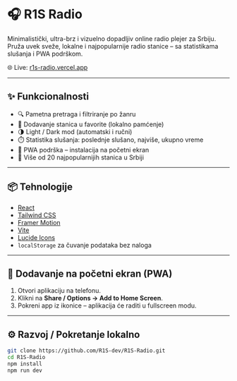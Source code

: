 # 🎧 R1S Radio

Minimalistički, ultra-brz i vizuelno dopadljiv online radio plejer za Srbiju.  
Pruža uvek sveže, lokalne i najpopularnije radio stanice – sa statistikama slušanja i PWA podrškom.

🌐 Live: [r1s-radio.vercel.app](https://r1s-radio.vercel.app)

---

## ✨ Funkcionalnosti

- 🔍 Pametna pretraga i filtriranje po žanru
- 💖 Dodavanje stanica u favorite (lokalno pamćenje)
- 🌗 Light / Dark mod (automatski i ručni)
- ⏱️ Statistika slušanja: poslednje slušano, najviše, ukupno vreme
- 📱 PWA podrška – instalacija na početni ekran
- 🎵 Više od 20 najpopularnijih stanica u Srbiji

---

## 📦 Tehnologije

- [React](https://react.dev)
- [Tailwind CSS](https://tailwindcss.com)
- [Framer Motion](https://www.framer.com/motion/)
- [Vite](https://vitejs.dev/)
- [Lucide Icons](https://lucide.dev)
- `localStorage` za čuvanje podataka bez naloga

---

## 📱 Dodavanje na početni ekran (PWA)

1. Otvori aplikaciju na telefonu.
2. Klikni na **Share / Options → Add to Home Screen**.
3. Pokreni app iz ikonice – aplikacija će raditi u fullscreen modu.

---

## ⚙️ Razvoj / Pokretanje lokalno

```bash
git clone https://github.com/R1S-dev/R1S-Radio.git
cd R1S-Radio
npm install
npm run dev

